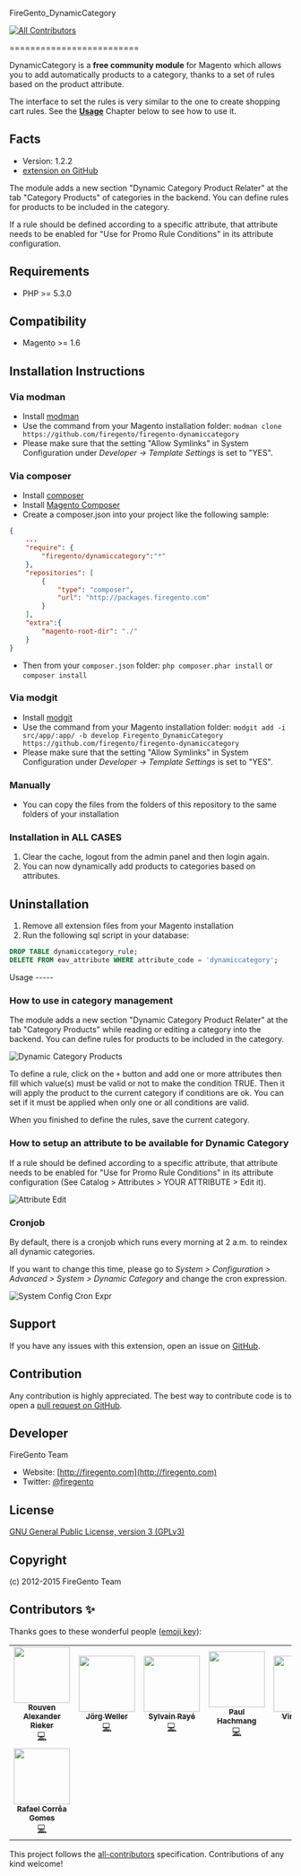 FireGento_DynamicCategory
<!-- ALL-CONTRIBUTORS-BADGE:START - Do not remove or modify this section -->
[![All Contributors](https://img.shields.io/badge/all_contributors-8-orange.svg?style=flat-square)](#contributors-)
<!-- ALL-CONTRIBUTORS-BADGE:END -->
=========================

DynamicCategory is a **free community module** for Magento which allows you to add automatically products to a category, thanks to a set of rules based on the product attribute.

The interface to set the rules is very similar to the one to create shopping cart rules. See the [**Usage**](#usage) Chapter below to see how to use it.

Facts
-----

- Version: 1.2.2
- [extension on GitHub](https://github.com/firegento/firegento-dynamiccategory)

The module adds a new section "Dynamic Category Product Relater" at the tab "Category Products" of categories in the backend.
You can define rules for products to be included in the category.

If a rule should be defined according to a specific attribute, that attribute needs to be enabled for "Use for Promo Rule Conditions" in its attribute configuration.

Requirements
------------

- PHP >= 5.3.0

Compatibility
-------------
- Magento >= 1.6

Installation Instructions
-------------------------

### Via modman

- Install [modman](https://github.com/colinmollenhour/modman)
- Use the command from your Magento installation folder: `modman clone https://github.com/firegento/firegento-dynamiccategory`
- Please make sure that the setting "Allow Symlinks" in System Configuration under *Developer -> Template Settings* is set to "YES".

### Via composer
- Install [composer](http://getcomposer.org/download/)
- Install [Magento Composer](https://github.com/magento-hackathon/magento-composer-installer)
- Create a composer.json into your project like the following sample:

```json
{
    ...
    "require": {
        "firegento/dynamiccategory":"*"
    },
    "repositories": [
	    {
            "type": "composer",
            "url": "http://packages.firegento.com"
        }
    ],
    "extra":{
        "magento-root-dir": "./"
    }
}
```

- Then from your `composer.json` folder: `php composer.phar install` or `composer install`

### Via modgit

- Install [modgit](https://github.com/jreinke/modgit)
- Use the command from your Magento installation folder: `modgit add -i src/app/:app/ -b develop Firegento_DynamicCategory https://github.com/firegento/firegento-dynamiccategory`
- Please make sure that the setting "Allow Symlinks" in System Configuration under *Developer -> Template Settings* is set to "YES".

### Manually
- You can copy the files from the folders of this repository to the same folders of your installation


### Installation in ALL CASES
1. Clear the cache, logout from the admin panel and then login again.
2. You can now dynamically add products to categories based on attributes.

Uninstallation
--------------
1. Remove all extension files from your Magento installation
2. Run the following sql script in your database:

```sql
DROP TABLE dynamiccategory_rule;
DELETE FROM eav_attribute WHERE attribute_code = 'dynamiccategory';
```

<a name="usage">
Usage
-----

### How to use in category management

The module adds a new section "Dynamic Category Product Relater" at the tab "Category Products" while reading or editing a category into the backend.
You can define rules for products to be included in the category.

![Dynamic Category Products](./docs/images/screenshot-tab-dynamic-products.png)

To define a rule, click on the `+` button and add one or more attributes then fill which value(s) must be valid or not to make the condition TRUE. Then it will apply the product to the current category if conditions are ok. You can set if it must be applied when only one or all conditions are valid.

When you finished to define the rules, save the current category.

### How to setup an attribute to be available for Dynamic Category

If a rule should be defined according to a specific attribute, that attribute needs to be enabled for "Use for Promo Rule Conditions" in its attribute configuration (See Catalog > Attributes > YOUR ATTRIBUTE > Edit it).

![Attribute Edit](./docs/images/attribute-rule-promotion.png)


### Cronjob

By default, there is a cronjob which runs every morning at 2 a.m. to reindex all dynamic categories.

If you want to change this time, please go to *System > Configuration > Advanced > System > Dynamic Category* and 
change the cron expression.

![System Config Cron Expr](./docs/images/system-config-cron-expr.png)


Support
-------
If you have any issues with this extension, open an issue on [GitHub](https://github.com/firegento/firegento-customer/issues).

Contribution
------------
Any contribution is highly appreciated. The best way to contribute code is to open a [pull request on GitHub](https://help.github.com/articles/using-pull-requests).

Developer
---------
FireGento Team
* Website: [http://firegento.com](http://firegento.com)
* Twitter: [@firegento](https://twitter.com/firegento)

License
-------
[GNU General Public License, version 3 (GPLv3)](http://opensource.org/licenses/gpl-3.0)

Copyright
---------
(c) 2012-2015 FireGento Team

## Contributors ✨

Thanks goes to these wonderful people ([emoji key](https://allcontributors.org/docs/en/emoji-key)):

<!-- ALL-CONTRIBUTORS-LIST:START - Do not remove or modify this section -->
<!-- prettier-ignore-start -->
<!-- markdownlint-disable -->
<table>
  <tr>
    <td align="center"><a href="https://rouven.io/"><img src="https://avatars3.githubusercontent.com/u/393419?v=4" width="100px;" alt=""/><br /><sub><b>Rouven Alexander Rieker</b></sub></a><br /><a href="https://github.com/firegento/firegento-dynamiccategory/commits?author=therouv" title="Code">💻</a></td>
    <td align="center"><a href="http://www.flagbit.de/"><img src="https://avatars2.githubusercontent.com/u/449424?v=4" width="100px;" alt=""/><br /><sub><b>Jörg Weller</b></sub></a><br /><a href="https://github.com/firegento/firegento-dynamiccategory/commits?author=hackwell" title="Code">💻</a></td>
    <td align="center"><a href="https://www.diglin.com/"><img src="https://avatars2.githubusercontent.com/u/1337461?v=4" width="100px;" alt=""/><br /><sub><b>Sylvain Rayé</b></sub></a><br /><a href="https://github.com/firegento/firegento-dynamiccategory/commits?author=sylvainraye" title="Code">💻</a></td>
    <td align="center"><a href="https://www.reachdigital.nl/"><img src="https://avatars2.githubusercontent.com/u/1244416?v=4" width="100px;" alt=""/><br /><sub><b>Paul Hachmang</b></sub></a><br /><a href="https://github.com/firegento/firegento-dynamiccategory/commits?author=paales" title="Code">💻</a></td>
    <td align="center"><a href="http://vinaikopp.com/"><img src="https://avatars0.githubusercontent.com/u/72463?v=4" width="100px;" alt=""/><br /><sub><b>Vinai Kopp</b></sub></a><br /><a href="https://github.com/firegento/firegento-dynamiccategory/commits?author=Vinai" title="Code">💻</a></td>
    <td align="center"><a href="http://www.integer-net.de/agentur/andreas-von-studnitz/"><img src="https://avatars1.githubusercontent.com/u/662059?v=4" width="100px;" alt=""/><br /><sub><b>Andreas von Studnitz</b></sub></a><br /><a href="https://github.com/firegento/firegento-dynamiccategory/commits?author=avstudnitz" title="Code">💻</a></td>
    <td align="center"><a href="https://macopedia.com/"><img src="https://avatars1.githubusercontent.com/u/515397?v=4" width="100px;" alt=""/><br /><sub><b>Tymoteusz Motylewski</b></sub></a><br /><a href="https://github.com/firegento/firegento-dynamiccategory/commits?author=tmotyl" title="Code">💻</a></td>
  </tr>
  <tr>
    <td align="center"><a href="https://rafaelcg.com/"><img src="https://avatars1.githubusercontent.com/u/610598?v=4" width="100px;" alt=""/><br /><sub><b>Rafael Corrêa Gomes</b></sub></a><br /><a href="https://github.com/firegento/firegento-dynamiccategory/commits?author=rafaelstz" title="Code">💻</a></td>
  </tr>
</table>

<!-- markdownlint-enable -->
<!-- prettier-ignore-end -->
<!-- ALL-CONTRIBUTORS-LIST:END -->

This project follows the [all-contributors](https://github.com/all-contributors/all-contributors) specification. Contributions of any kind welcome!